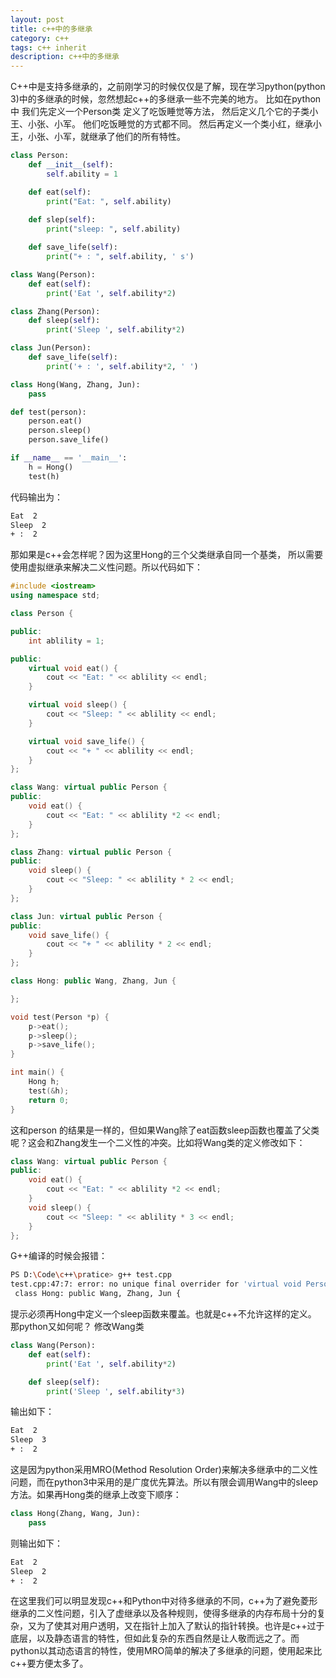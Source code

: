 ```yaml
---
layout: post
title: c++中的多继承
category: c++
tags: c++ inherit
description: c++中的多继承
---
```


C++中是支持多继承的，之前刚学习的时候仅仅是了解，现在学习python(python 3)中的多继承的时候，忽然想起c++的多继承一些不完美的地方。
比如在python中
我们先定义一个Person类
定义了吃饭睡觉等方法，
然后定义几个它的子类小王、小张、小军。
他们吃饭睡觉的方式都不同。
然后再定义一个类小红，继承小王，小张、小军，就继承了他们的所有特性。

```python
class Person:
    def __init__(self):
        self.ability = 1

    def eat(self):
        print("Eat: ", self.ability)
    
    def slep(self):
        print("sleep: ", self.ability)

    def save_life(self):
        print("+ : ", self.ability, ' s')

class Wang(Person):
    def eat(self):
        print('Eat ', self.ability*2)

class Zhang(Person):
    def sleep(self):
        print('Sleep ', self.ability*2)

class Jun(Person):
    def save_life(self):
        print('+ : ', self.ability*2, ' ')

class Hong(Wang, Zhang, Jun):
    pass

def test(person):
    person.eat()
    person.sleep()
    person.save_life()

if __name__ == '__main__':
    h = Hong()
    test(h)
```

代码输出为：

```sh
Eat  2
Sleep  2
+ :  2
```

那如果是c++会怎样呢？因为这里Hong的三个父类继承自同一个基类，
所以需要使用虚拟继承来解决二义性问题。所以代码如下：
```c++
#include <iostream>
using namespace std;

class Person {

public:
    int ablility = 1;

public:
    virtual void eat() {
        cout << "Eat: " << ablility << endl;
    }

    virtual void sleep() {
        cout << "Sleep: " << ablility << endl;
    }

    virtual void save_life() {
        cout << "+ " << ablility << endl;
    }
};

class Wang: virtual public Person {
public:
    void eat() {
        cout << "Eat: " << ablility *2 << endl;
    }
};

class Zhang: virtual public Person {
public:
    void sleep() {
        cout << "Sleep: " << ablility * 2 << endl;
    }
};

class Jun: virtual public Person {
public:
    void save_life() {
        cout << "+ " << ablility * 2 << endl;
    }
};

class Hong: public Wang, Zhang, Jun {

};

void test(Person *p) {
    p->eat();
    p->sleep();
    p->save_life();
}

int main() {
    Hong h;
    test(&h);
    return 0;
}
```

这和person 的结果是一样的，但如果Wang除了eat函数sleep函数也覆盖了父类呢？这会和Zhang发生一个二义性的冲突。比如将Wang类的定义修改如下：

```c++
class Wang: virtual public Person {
public:
    void eat() {
        cout << "Eat: " << ablility *2 << endl;
    }
    void sleep() {
        cout << "Sleep: " << ablility * 3 << endl;
    }
};
```

G++编译的时候会报错：

```sh
PS D:\Code\c++\pratice> g++ test.cpp
test.cpp:47:7: error: no unique final overrider for 'virtual void Person::sleep()' in 'Hong'
 class Hong: public Wang, Zhang, Jun {
```

提示必须再Hong中定义一个sleep函数来覆盖。也就是c++不允许这样的定义。
那python又如何呢？
修改Wang类

```python
class Wang(Person):
    def eat(self):
        print('Eat ', self.ability*2)

    def sleep(self):
        print('Sleep ', self.ability*3)
```

输出如下：

```sh
Eat  2
Sleep  3
+ :  2
```

这是因为python采用MRO(Method Resolution Order)来解决多继承中的二义性问题，而在python3中采用的是广度优先算法。所以有限会调用Wang中的sleep方法。如果再Hong类的继承上改变下顺序：

```python
class Hong(Zhang, Wang, Jun):
    pass
```

则输出如下：

```sh
Eat  2
Sleep  2
+ :  2
```

在这里我们可以明显发现c++和Python中对待多继承的不同，c++为了避免菱形继承的二义性问题，引入了虚继承以及各种规则，使得多继承的内存布局十分的复杂，又为了使其对用户透明，又在指针上加入了默认的指针转换。也许是c++过于底层，以及静态语言的特性，但如此复杂的东西自然是让人敬而远之了。而python以其动态语言的特性，使用MRO简单的解决了多继承的问题，使用起来比c++要方便太多了。
